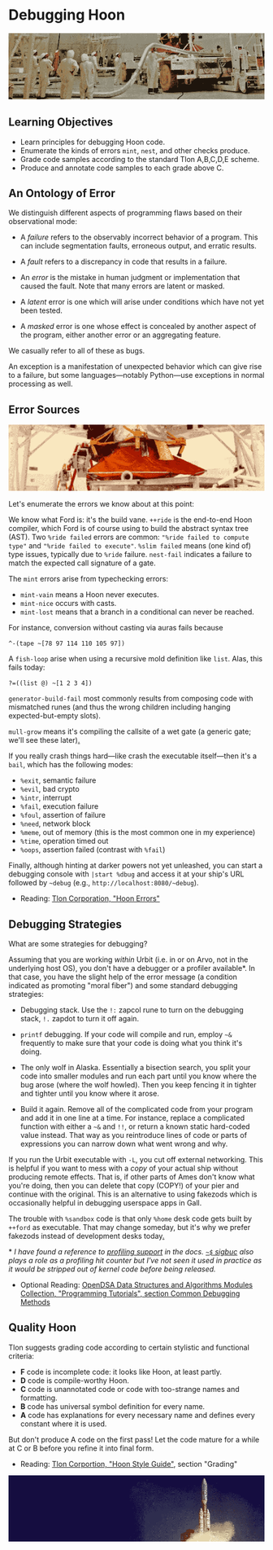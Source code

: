 #   Debugging Hoon

![](../img/12-header-voyager-1.png)

##  Learning Objectives

-   Learn principles for debugging Hoon code.
-   Enumerate the kinds of errors `mint`, `nest`, and other checks produce.
-   Grade code samples according to the standard Tlon A,B,C,D,E scheme.
-   Produce and annotate code samples to each grade above C.


##  An Ontology of Error

We distinguish different aspects of programming flaws based on their observational mode:

- A _failure_ refers to the observably incorrect behavior of a program. This can include segmentation faults, erroneous output, and erratic results.

- A _fault_ refers to a discrepancy in code that results in a failure.

- An _error_ is the mistake in human judgment or implementation that caused the fault. Note that many errors are latent or masked.

- A _latent_ error is one which will arise under conditions which have not yet been tested.

- A _masked_ error is one whose effect is concealed by another aspect of the program, either another error or an aggregating feature.

We casually refer to all of these as bugs.

An exception is a manifestation of unexpected behavior which can give rise to a failure, but some languages—notably Python—use exceptions in normal processing as well.


##  Error Sources

![](../img/12-header-voyager-2.png)

Let's enumerate the errors we know about at this point:

We know what Ford is:  it's the build vane.  `++ride` is the end-to-end Hoon compiler, which Ford is of course using to build the abstract syntax tree (AST).  Two `%ride failed` errors are common:  `"%ride failed to compute type"` and `"%ride failed to execute"`.  `%slim failed` means (one kind of) type issues, typically due to `%ride` failure.  `nest-fail` indicates a failure to match the expected call signature of a gate.

The `mint` errors arise from typechecking errors:

- `mint-vain` means a Hoon never executes.
- `mint-nice` occurs with casts.
- `mint-lost` means that a branch in a conditional can never be reached.

For instance, conversion without casting via auras fails because

```hoon
^-(tape ~[78 97 114 110 105 97])
```

A `fish-loop` arise when using a recursive mold definition like `list`.  Alas, this fails today:

```hoon
?=((list @) ~[1 2 3 4])
```

`generator-build-fail` most commonly results from composing code with mismatched runes (and thus the wrong children including hanging expected-but-empty slots).

`mull-grow` means it's compiling the callsite of a wet gate (a generic gate; we'll see these later)[.](https://pbs.twimg.com/media/D6qAlTAUcAA1Wub.jpg)  <!-- egg -->

If you really crash things hard—like crash the executable itself—then it's a `bail`, which has the following modes:

- `%exit`, semantic failure
- `%evil`, bad crypto
- `%intr`, interrupt
- `%fail`, execution failure
- `%foul`, assertion of failure
- `%need`, network block
- `%meme`, out of memory (this is the most common one in my experience)
- `%time`, operation timed out
- `%oops`, assertion failed (contrast with `%fail`)

Finally, although hinting at darker powers not yet unleashed, you can start a debugging console with `|start %dbug` and access it at your ship's URL followed by `~debug` (e.g., `http://localhost:8080/~debug`).

- Reading: [Tlon Corporation, "Hoon Errors"](https://urbit.org/docs/tutorials/hoon/hoon-errors/)


##  Debugging Strategies

What are some strategies for debugging?

Assuming that you are working _within_ Urbit (i.e. in or on Arvo, not in the underlying host OS), you don't have a debugger or a profiler available\*.  In that case, you have the slight help of the error message (a condition indicated as promoting "moral fiber") and some standard debugging strategies:

- Debugging stack.  Use the `!:` zapcol rune to turn on the debugging stack, `!.` zapdot to turn it off again.

- `printf` debugging.  If your code will compile and run, employ `~&` frequently to make sure that your code is doing what you think it's doing.

- The only wolf in Alaska.  Essentially a bisection search, you split your code into smaller modules and run each part until you know where the bug arose (where the wolf howled).  Then you keep fencing it in tighter and tighter until you know where it arose.

- Build it again.  Remove all of the complicated code from your program and add it in one line at a time.  For instance, replace a complicated function with either a `~&` and `!!`, or return a known static hard-coded value instead.  That way as you reintroduce lines of code or parts of expressions you can narrow down what went wrong and why.

If you run the Urbit executable with `-L`, you cut off external networking.  This is helpful if you want to mess with a _copy_ of your actual ship without producing remote effects.  That is, if other parts of Ames don't know what you're doing, then you can delete that copy (COPY!) of your pier and continue with the original.  This is an alternative to using fakezods which is occasionally helpful in debugging userspace apps in Gall.

The trouble with `%sandbox` code is that only `%home` desk code gets built by `++ford` as executable.  That may change someday, but it's why we prefer fakezods instead of development desks today[.](https://en.wikipedia.org/wiki/Category:Proposed_states_of_the_United_States)  <!-- egg -->

\*  _I have found a reference to [profiling support](https://urbit.org/docs/reference/library/5g/) in the docs.  [`~$` sigbuc](https://urbit.org/docs/reference/hoon-expressions/rune/sig/#sigbuc) also plays a role as a profiling hit counter but I've not seen it used in practice as it would be stripped out of kernel code before being released._

- Optional Reading: [OpenDSA Data Structures and Algorithms Modules Collection, "Programming Tutorials", section Common Debugging Methods](https://opendsa-server.cs.vt.edu/ODSA/Books/Everything/html/debugmethods.html)


##  Quality Hoon

Tlon suggests grading code according to certain stylistic and functional criteria:

- **F** code is incomplete code:  it looks like Hoon, at least partly.
- **D** code is compile-worthy Hoon.
- **C** code is unannotated code or code with too-strange names and formatting.
- **B** code has universal symbol definition for every name.
- **A** code has explanations for every necessary name and defines every constant where it is used.

But don't produce A code on the first pass!  Let the code mature for a while at C or B before you refine it into final form.

- Reading: [Tlon Corportion, "Hoon Style Guide"](https://urbit.org/docs/tutorials/hoon/hoon-school/style/), section "Grading"

![](../img/12-header-voyager-3.png)
